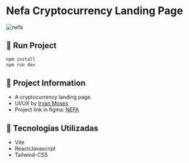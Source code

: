 # Nefa Cryptocurrency Landing Page

![nefa](https://user-images.githubusercontent.com/91050670/179553103-37805f20-e572-4762-a517-9b4f1e72729b.png)

## :rocket: Run Project

```bash
npm install
npm run dev
```

## :rocket: Project Information

- A cryptocurrency landing page.
- UI/UX  by [Irvan Moses](https://dribbble.com/irvan_moses)
- Project link in figma: [NEFA](https://www.figma.com/file/xxnIkkDxUIG4N6zO5jRH5Z/NEFA---Cryptocurrency-Web-App-(Community)?node-id=0%3A1)

## :wrench: Tecnologias Utilizadas
- Vite
- React/Javascript
- Tailwind-CSS
